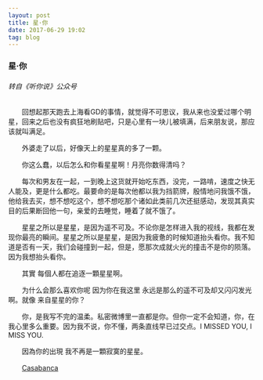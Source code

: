 ```yaml
---
layout: post
title: 星·你
date: 2017-06-29 19:02
tag: blog
---
```


### 星·你

###### 转自《听你说》公众号

　　回想起那天跑去上海看GD的事情，就觉得不可思议，我从来也没爱过哪个明星，回来之后也没有疯狂地刷贴吧，只是心里有一块儿被填满，后来朋友说，那应该就叫满足。

　　外婆走了以后，好像天上的星星真的多了一颗。

　　你这么蠢，以后怎么和你看星星啊！月亮你数得清吗？

　　每次和男友在一起，一到晚上这货就开始吃东西，没完，一路啃，速度之快无人能及，更是什么都吃。最要命的是每次他都以我为挡箭牌，殷情地问我饿不饿，他给我去买，想不想吃这个，想不想吃那个诸如此类前几次还挺感动，发现其真实目的后果断回他一句，亲爱的去睡觉，睡着了就不饿了。

　　星星之所以是星星，是因为遥不可及。不论你是怎样进入我的视线，我都在发现你最亮的瞬间。星星之所以是星星，是因为我疲惫的时候知道抬头看你。我不知道是否有一天，我们会碰撞到一起，但是，愿那次成就火光的撞击不是你的陨落。因为我想抬头看你。

　　其實 每個人都在追逐一顆星星啊。

　　为什么会那么喜欢你呢 因为你在我这里 永远是那么的遥不可及却又闪闪发光啊。就像 来自星星的你？

　　你，是我写不完的温柔。私密微博里一直都是你。但你一定不会知道，你，在我心里多么重要。因为我不说，你不懂，两条直线早已过交点。I MISSED YOU, I MISS YOU.

　　因為你的出現 我不再是一顆寂寞的星星。

　　[Casabanca](http://music.163.com/#/song?id=5120906)
